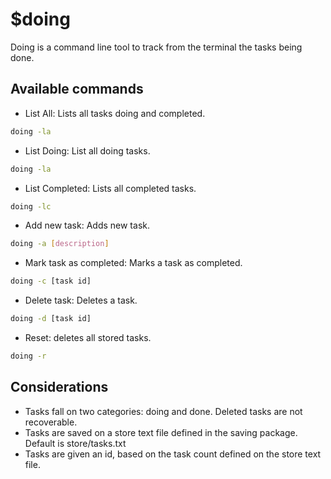# $doing

Doing is a command line tool to track from the terminal the tasks being done.

## Available commands

- List All: Lists all tasks doing and completed.

```bash
doing -la
```

- List Doing: List all doing tasks.

```bash
doing -la
```

- List Completed: Lists all completed tasks.

```bash
doing -lc
```

- Add new task: Adds new task.

```bash
doing -a [description]
```

- Mark task as completed: Marks a task as completed.

```bash
doing -c [task id]
```

- Delete task: Deletes a task.

```bash
doing -d [task id]
```

- Reset: deletes all stored tasks.

```bash
doing -r
```

## Considerations

- Tasks fall on two categories: doing and done. Deleted tasks are not recoverable.
- Tasks are saved on a store text file defined in the saving package.
Default is store/tasks.txt
- Tasks are given an id, based on the task count defined on the store text file.
